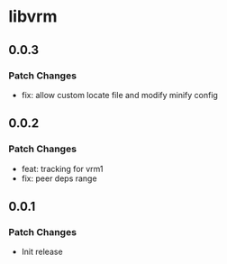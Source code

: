 # libvrm

## 0.0.3

### Patch Changes

- fix: allow custom locate file and modify minify config

## 0.0.2

### Patch Changes

- feat: tracking for vrm1
- fix: peer deps range

## 0.0.1

### Patch Changes

- Init release
